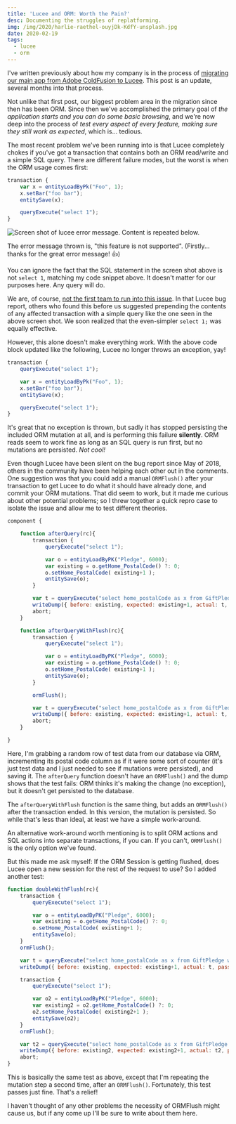 ```yaml
---
title: 'Lucee and ORM: Worth the Pain?'
desc: Documenting the struggles of replatforming.
img: /img/2020/harlie-raethel-ouyjDk-KdfY-unsplash.jpg
date: 2020-02-19
tags:
  - lucee
  - orm
---
```


I've written previously about how my company is in the process of [migrating our main app from Adobe ColdFusion to Lucee](https://adamtuttle.codes/blog/2019/from-coldfusion-to-lucee/). This post is an update, several months into that process.

Not unlike that first post, our biggest problem area in the migration since then has been ORM. Since then we've accomplished the primary goal of _the application starts and you can do some basic browsing_, and we're now deep into the process of _test every aspect of every feature, making sure they still work as expected_, which is... tedious.

The most recent problem we've been running into is that Lucee completely chokes if you've got a transaction that contains both an ORM read/write and a simple SQL query. There are different failure modes, but the worst is when the ORM usage comes first:

```js
transaction {
	var x = entityLoadByPk("Foo", 1);
	x.setBar("foo bar");
	entitySave(x);

	queryExecute("select 1");
}
```

![Screen shot of lucee error message. Content is repeated below.](./images/lucee-orm-error.png)

The error message thrown is, "this feature is not supported". (Firstly... thanks for the great error message! 👍)

You can ignore the fact that the SQL statement in the screen shot above is not `select 1`, matching my code snippet above. It doesn't matter for our purposes here. Any query will do.

We are, of course, [not the first team to run into this issue](https://luceeserver.atlassian.net/browse/LDEV-1564). In that Lucee bug report, others who found this before us suggested prepending the contents of any affected transaction with a simple query like the one seen in the above screen shot. We soon realized that the even-simpler `select 1;` was equally effective.

However, this alone doesn't make everything work. With the above code block updated like the following, Lucee no longer throws an exception, yay!

```js
transaction {
	queryExecute("select 1");

	var x = entityLoadByPk("Foo", 1);
	x.setBar("foo bar");
	entitySave(x);

	queryExecute("select 1");
}
```

It's great that no exception is thrown, but sadly it has stopped persisting the included ORM mutation at all, and is performing this failure **silently**. ORM reads seem to work fine as long as an SQL query is run first, but no mutations are persisted. _Not cool!_

Even though Lucee have been silent on the bug report since May of 2018, others in the community have been helping each other out in the comments. One suggestion was that you could add a manual `ORMFlush()` after your transaction to get Lucee to do what it should have already done, and commit your ORM mutations. That did seem to work, but it made me curious about other potential problems; so I threw together a quick repro case to isolate the issue and allow me to test different theories.

```js
component {

	function afterQuery(rc){
		transaction {
			queryExecute("select 1");

			var o = entityLoadByPK("Pledge", 6000);
			var existing = o.getHome_PostalCode() ?: 0;
			o.setHome_PostalCode( existing+1 );
			entitySave(o);
		}

		var t = queryExecute("select home_postalCode as x from GiftPledge where pledgeId = 6000").x;
		writeDump({ before: existing, expected: existing+1, actual: t, pass: t == existing+1 });
		abort;
	}

	function afterQueryWithFlush(rc){
		transaction {
			queryExecute("select 1");

			var o = entityLoadByPK("Pledge", 6000);
			var existing = o.getHome_PostalCode() ?: 0;
			o.setHome_PostalCode( existing+1 );
			entitySave(o);
		}

		ormFlush();

		var t = queryExecute("select home_postalCode as x from GiftPledge where pledgeId = 6000").x;
		writeDump({ before: existing, expected: existing+1, actual: t, pass: t == existing+1 });
		abort;
	}

}
```

Here, I'm grabbing a random row of test data from our database via ORM, incrementing its postal code column as if it were some sort of counter (it's just test data and I just needed to see if mutations were persisted), and saving it. The `afterQuery` function doesn't have an `ORMFlush()` and the dump shows that the test fails: ORM thinks it's making the change (no exception), but it doesn't get persisted to the database.

The `afterQueryWithFlush` function is the same thing, but adds an `ORMFlush()` after the transaction ended. In this version, the mutation is persisted. So while that's less than ideal, at least we have a simple work-around.

An alternative work-around worth mentioning is to split ORM actions and SQL actions into separate transactions, if you can. If you can't, `ORMFlush()` is the only option we've found.

But this made me ask myself: If the ORM Session is getting flushed, does Lucee open a new session for the rest of the request to use? So I added another test:

```js
function doubleWithFlush(rc){
	transaction {
		queryExecute("select 1");

		var o = entityLoadByPK("Pledge", 6000);
		var existing = o.getHome_PostalCode() ?: 0;
		o.setHome_PostalCode( existing+1 );
		entitySave(o);
	}
	ormFlush();

	var t = queryExecute("select home_postalCode as x from GiftPledge where pledgeId = 6000").x;
	writeDump({ before: existing, expected: existing+1, actual: t, pass: t == existing+1 });

	transaction {
		queryExecute("select 1");

		var o2 = entityLoadByPK("Pledge", 6000);
		var existing2 = o2.getHome_PostalCode() ?: 0;
		o2.setHome_PostalCode( existing2+1 );
		entitySave(o2);
	}
	ormFlush();

	var t2 = queryExecute("select home_postalCode as x from GiftPledge where pledgeId = 6000").x;
	writeDump({ before: existing2, expected: existing2+1, actual: t2, pass: t2 == existing2+1 });
	abort;
}
```

This is basically the same test as above, except that I'm repeating the mutation step a second time, after an `ORMFlush()`. Fortunately, this test passes just fine. That's a relief!

I haven't thought of any other problems the necessity of ORMFlush might cause us, but if any come up I'll be sure to write about them here.
